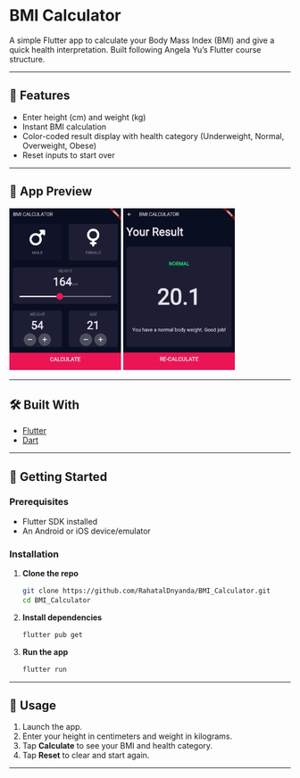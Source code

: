 # BMI Calculator

A simple Flutter app to calculate your Body Mass Index (BMI) and give a quick health interpretation. Built following Angela Yu’s Flutter course structure.

---

## 📝 Features

- Enter height (cm) and weight (kg)
- Instant BMI calculation
- Color-coded result display with health category (Underweight, Normal, Overweight, Obese)
- Reset inputs to start over

---

## 📱 App Preview

<p float="left">
  <img src="screenshots/Input_Image.png" width="200" alt="Input Page" />
  <img src="screenshots/Result_Image.png" width="200" alt="Result Page" />
</p>

---

## 🛠️ Built With

- [Flutter](https://flutter.dev/)
- [Dart](https://dart.dev/)

---

## 🚀 Getting Started

### Prerequisites

- Flutter SDK installed
- An Android or iOS device/emulator

### Installation

1. **Clone the repo**
   ```bash
   git clone https://github.com/RahatalDnyanda/BMI_Calculator.git
   cd BMI_Calculator

2. **Install dependencies**

   ```bash
   flutter pub get
   ```

3. **Run the app**

   ```bash
   flutter run
   ```

---

## 📱 Usage

1. Launch the app.
2. Enter your height in centimeters and weight in kilograms.
3. Tap **Calculate** to see your BMI and health category.
4. Tap **Reset** to clear and start again.

---